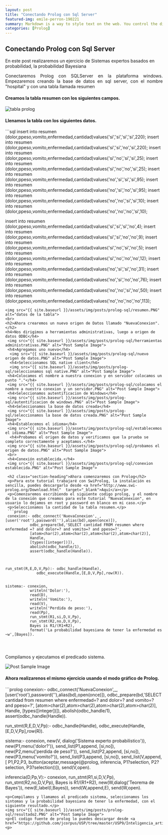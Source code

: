 ```yaml
---
layout: post
title: "Conectando Prolog con Sql Server"
featured-img: emile-perron-190221
summary: Markdown is a way to style text on the web. You control the display of the document; formating words as bold 
categories: [Prolog]
---
```


<h2 class="section-heading">Conectando Prolog con Sql Server</h2>
<p>En este post realizaremos un ejercicio de Sistemas expertos basados en probabilidad, la probabilidad Bayesiana</p>
<p style="text-align:justify;">Conectaremos Prolog con SQLServer en la plataforma windows. Empezaremos creando la base de datos en sql server, con el nombre "hospital" y con una tabla llamada resumen </p>
<h4>Creamos la tabla resumen con los siguientes campos.</h4>
<img src="{{ site.baseurl }}/assets/img/posts/prolog-sql/tabla.png" alt="tabla prolog">
<br>
<h4>Llenamos la tabla con los siguientes datos.</h4>
```sql
insert into resumen (dolor,ppeso,vomito,enfermedad,cantidad)values('si','si','si','si',220);
insert into resumen (dolor,ppeso,vomito,enfermedad,cantidad)values('si','si','no','si',220);
insert into resumen (dolor,ppeso,vomito,enfermedad,cantidad)values('si','no','si','si',25);
insert into resumen (dolor,ppeso,vomito,enfermedad,cantidad)values('si','no','no','si',25);
insert into resumen (dolor,ppeso,vomito,enfermedad,cantidad)values('no','si','si','si',95);
insert into resumen (dolor,ppeso,vomito,enfermedad,cantidad)values('no','si','no','si',95);
insert into resumen (dolor,ppeso,vomito,enfermedad,cantidad)values('no','no','si','si',10);
insert into resumen (dolor,ppeso,vomito,enfermedad,cantidad)values('no','no','no','si',10);

insert into resumen (dolor,ppeso,vomito,enfermedad,cantidad)values('si','si','si','no',4);
insert into resumen (dolor,ppeso,vomito,enfermedad,cantidad)values('si','si','no','no',9);
insert into resumen (dolor,ppeso,vomito,enfermedad,cantidad)values('si','no','si','no',5);
insert into resumen (dolor,ppeso,vomito,enfermedad,cantidad)values('si','no','no','no',12);
insert into resumen (dolor,ppeso,vomito,enfermedad,cantidad)values('no','si','si','no',31);
insert into resumen (dolor,ppeso,vomito,enfermedad,cantidad)values('no','si','no','no',76);
insert into resumen (dolor,ppeso,vomito,enfermedad,cantidad)values('no','no','si','no',50);
insert into resumen (dolor,ppeso,vomito,enfermedad,cantidad)values('no','no','no','no',113);
```
<img src="{{ site.baseurl }}/assets/img/posts/prolog-sql/resumen.PNG" alt="datos de la tabla">
<br>
<h2>Ahora crearemos un nuevo origen de Datos llamado "NuevaConexion".</h2>
<h4>Nos dirigimos a herramientas administrativas, luego a origen de datos ODBC</h4>
 <img src="{{ site.baseurl }}/assets/img/posts/prolog-sql/herramientas administrativas.PNG" alt="Post Sample Image">
 <h4>Agregamos uno nuevo</h4>
  <img src="{{ site.baseurl }}/assets/img/posts/prolog-sql/nuevo origen de datos.PNG" alt="Post Sample Image">
  <h4>Seleccionamos SQL native client</h4>
  <img src="{{ site.baseurl }}/assets/img/posts/prolog-sql/seleccionamos sql native.PNG" alt="Post Sample Image">
 <h4>Colocamos el nombre a nuestra conexion y en servidor colocamos un punto "."</h4>
 <img src="{{ site.baseurl }}/assets/img/posts/prolog-sql/colocamos el nombre a nuestra conexion y un servidor.PNG" alt="Post Sample Image">
 <h4>Seleccionamos autentificacion de Windows</h4>
 <img src="{{ site.baseurl }}/assets/img/posts/prolog-sql/autentificacion de windows.PNG" alt="Post Sample Image">
 <h4>Seleccionamos la base de datos creada</h4>
 <img src="{{ site.baseurl }}/assets/img/posts/prolog-sql/seleccionamos la base de datos creada.PNG" alt="Post Sample Image">
 <h4>Establecemos el idioma</h4>
 <img src="{{ site.baseurl }}/assets/img/posts/prolog-sql/establecemos el idioma.PNG" alt="Post Sample Image"> 
  <h4>Probamos el origen de datos y verificamos que la prueba se completo correctamente y aceptamos.</h4>
 <img src="{{ site.baseurl }}/assets/img/posts/prolog-sql/probamos el origen de datos.PNG" alt="Post Sample Image">
 <br>
 <h4>Conexión establecida.</h4>
 <img src="{{ site.baseurl }}/assets/img/posts/prolog-sql/conexion establecida.PNG" alt="Post Sample Image">
 
 <h2 class="section-heading">Ahora comenzaremos con Prolog</h2>
 <p>Para este tutorial trabajaré con SwiProlog, la instalación es sencilla, puedes descargarlo desde <a href="http://www.swi-prolog.org/Download.html"  target="_blank">Aquí</a></p>
 <p>Comenzaremos escribiendo el siguiente codigo prolog, y el nombre de la conexión que creamos para este tutorial "NuevaConexion", en usuario lo dejamos en root y password en blanco en mi caso.</p>
 <p>Seleccionamos la cantidad de la tabla resumen.</p>
 ```prolog
 conexion:- odbc_connect('NuevaConexion',_,[user('root'),password(''),alias(bd),open(once)]),
           odbc_prepare(bd,'SELECT cantidad FROM resumen where enfermedad =? and dolor=? and vomito=? and ppeso=?',
           [atom>char(2),atom>char(2),atom>char(2),atom>char(2)],
           Handle,
           [types([integer])]),
           abolish(odbc_handle/1),
           assert(odbc_handle(Handle)).



run_stmt(R,E,D,V,Pp):- odbc_handle(Handle),
              odbc_execute(Handle,[E,D,V,Pp],row(R)).


sistema:- conexion,
           writeln('Dolor:'),
           read(D),
           writeln('Vomito:'),
           read(V),
           writeln('Perdida de peso:'),
           read(Pp),
           run_stmt(R1,si,D,V,Pp),
           run_stmt(R2,no,D,V,Pp),
           Bayes is R1/(R1+R2),
           format('La probabilidad bayesiana de tener la enfermedad es ~w',[Bayes]).


 
 ```
 <p>Compilamos y ejecutamos el predicado sistema.</p>
 <img src="{{ site.baseurl }}/assets/img/posts/prolog-sql/resultado1.PNG" alt="Post Sample Image">
 
 
 <h4>Ahora realizarenos el mismo ejercicio usando el modo gráfico de Prolog.</h4>
 ```prolog
 conexion:- odbc_connect('NuevaConexion',_,[user('root'),password(''),alias(bd),open(once)]),
           odbc_prepare(bd,'SELECT cantidad from resumen where enfermedad=? and dolor=? and vomito=? and ppeso=?',
           [atom>char(2),atom>char(2),atom>char(2),atom>char(2)],
           Handle,
           [types([integer])]),
           abolish(odbc_handle/1),
           assert(odbc_handle(Handle)).



run_stmt(R,E,D,V,Pp):- odbc_handle(Handle),
              odbc_execute(Handle,[E,D,V,Pp],row(R)).


sistema:-  conexion,
	   new(V, dialog('Sistema experto probabilistico')),
	   new(P1,menu('dolor?')),
	   send_list(P1,append, [si,no]),
	   new(P2,menu('perdida de peso?')),
	   send_list(P2,append, [si,no]),
	   new(P3,menu('vomito?')),
	   send_list(P3,append, [si,no]),
	   send_list(V,append,[
		       P1,P2,P3,
		       button(aceptar,message(@prolog,
					     inferencia,
					     P1?selection,
					     P2?selection,
					     P3?selection))]),
	   send(V,open).


inferencia(D,Pp,V):- conexion,
	     run_stmt(R1,si,D,V,Pp),
             run_stmt(R2,no,D,V,Pp),
             Bayes is R1/(R1+R2),
	     new(W,dialog('Teorema de Bayes')),
	     new(E,label(l,Bayes)),
	     send(W,append,E),
	     send(W,open).

 
 
 ```
<p>Compilamos y llamamos al predicado sistema, seleccionamos los sintomas y la probabilidad bayesiana de tener la enfermedad, con el siguiente resultado.</p>
<img src="{{ site.baseurl }}/assets/img/posts/prolog-sql/resultado2.PNG" alt="Post Sample Image">
<p>El codigo fuente de prolog lo puedes descargar desde <a href="https://github.com/jcorpus/USP/tree/master/USP9/Inteligencia_artificial/prolog">Aquí</a><p>
